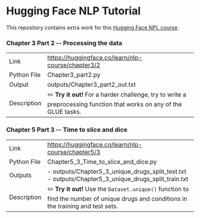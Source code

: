 # Hugging Face NLP Tutorial

This repository contains extra work for this [Hugging Face NPL course](https://huggingface.co/learn/nlp-course/chapter0/1).



### Chapter 3 Part 2 -- Processing the data

|             |                                                              |
| ----------- | ------------------------------------------------------------ |
| Link        | https://huggingface.co/learn/nlp-course/chapter3/2           |
| Python File | Chapter3_part2.py                                            |
| Output      | outputs/Chapter3_part2_out.txt                               |
| Description | ✏️ **Try it out!**  For a harder  challenge, try to write a preprocessing function that works on any of  the GLUE tasks. |



### Chapter 5 Part 3 -- Time to slice and dice

|             |                                                              |
| ----------- | ------------------------------------------------------------ |
| Link        | https://huggingface.co/learn/nlp-course/chapter5/3           |
| Python File | Chapter5_3_Time_to_slice_and_dice.py                         |
| Outputs     | - outputs/Chapter5_3_unique_drugs_split_test.txt<br />- outputs/Chapter5_3_unique_drugs_split_train.txt |
| Description | ✏️ **Try it out!** Use the `Dataset.unique()` function to find the number of unique drugs and conditions in the training and test sets. |


